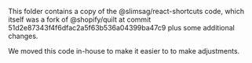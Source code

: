 This folder contains a copy of the @slimsag/react-shortcuts code, which itself
was a fork of @shopify/quilt at commit 51d2e87343f4f6dfac2a5f63b536a04399ba47c9
plus some additional changes.

We moved this code in-house to make it easier to to make adjustments.
